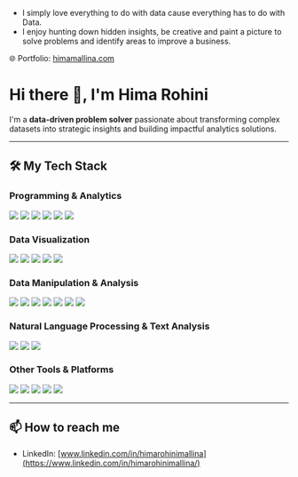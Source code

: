 - I simply love everything to do with data cause everything has to do with Data. 
- I enjoy hunting down hidden insights, be creative and paint a picture to solve problems and identify areas to improve a business. 

🌐 Portfolio: [himamallina.com](https://himamallina.com)  

# Hi there 👋, I'm Hima Rohini

I'm a **data-driven problem solver** passionate about transforming complex datasets into strategic insights and building impactful analytics solutions.

---

## 🛠️ My Tech Stack

### Programming & Analytics
<p align="left">
  <img src="https://img.shields.io/badge/Python-3776AB?style=for-the-badge&logo=python&logoColor=white" />
  <img src="https://img.shields.io/badge/SQL-4479A1?style=for-the-badge&logo=postgresql&logoColor=white" />
  <img src="https://img.shields.io/badge/R-276DC3?style=for-the-badge&logo=r&logoColor=white" />
  <img src="https://img.shields.io/badge/Jupyter-F37626?style=for-the-badge&logo=jupyter&logoColor=white" />
  <img src="https://img.shields.io/badge/Excel-217346?style=for-the-badge&logo=microsoft-excel&logoColor=white" />
  <img src="https://img.shields.io/badge/SAS%20Viya-0530AD?style=for-the-badge&logo=sas&logoColor=white" />
</p>

### Data Visualization
<p align="left">
  <img src="https://img.shields.io/badge/Power%20BI-F2C811?style=for-the-badge&logo=microsoft-power-bi&logoColor=black" />
  <img src="https://img.shields.io/badge/Matplotlib-11557C?style=for-the-badge&logo=matplotlib&logoColor=white" />
  <img src="https://img.shields.io/badge/Seaborn-1E90FF?style=for-the-badge&logo=seaborn&logoColor=white" />
  <img src="https://img.shields.io/badge/Plotly-3F4F75?style=for-the-badge&logo=plotly&logoColor=white" />
  <img src="https://img.shields.io/badge/Tableau-E97627?style=for-the-badge&logo=tableau&logoColor=white" />
</p>

### Data Manipulation & Analysis
<p align="left">
  <img src="https://img.shields.io/badge/Pandas-150458?style=for-the-badge&logo=pandas&logoColor=white" />
  <img src="https://img.shields.io/badge/NumPy-013243?style=for-the-badge&logo=numpy&logoColor=white" />
  <img src="https://img.shields.io/badge/Scikit--Learn-F7931E?style=for-the-badge&logo=scikit-learn&logoColor=white" />
  <img src="https://img.shields.io/badge/TensorFlow-FF6F00?style=for-the-badge&logo=tensorflow&logoColor=white" />
  <img src="https://img.shields.io/badge/Keras-D00000?style=for-the-badge&logo=keras&logoColor=white" />
  <img src="https://img.shields.io/badge/PyTorch-EE4C2C?style=for-the-badge&logo=PyTorch&logoColor=white" />
  <img src="https://img.shields.io/badge/ETL-6C6C6C?style=for-the-badge&logo=apacheairflow&logoColor=white" />
</p>

### Natural Language Processing & Text Analysis
<p align="left">
  <img src="https://img.shields.io/badge/NLTK-8C1515?style=for-the-badge&logo=python&logoColor=white" />
  <img src="https://img.shields.io/badge/Langdetect-5C4033?style=for-the-badge&logo=python&logoColor=white" />
  <img src="https://img.shields.io/badge/Regex-FF7F50?style=for-the-badge&logo=python&logoColor=white" />
</p>

### Other Tools & Platforms
<p align="left">
  <img src="https://img.shields.io/badge/Git-F05032?style=for-the-badge&logo=git&logoColor=white" />
  <img src="https://img.shields.io/badge/GitHub-181717?style=for-the-badge&logo=github&logoColor=white" />
  <img src="https://img.shields.io/badge/Docker-2496ED?style=for-the-badge&logo=docker&logoColor=white" />
  <img src="https://img.shields.io/badge/BigQuery-4285F4?style=for-the-badge&logo=google-bigquery&logoColor=white" />
  <img src="https://img.shields.io/badge/Snowflake-2681F7?style=for-the-badge&logo=snowflake&logoColor=white" />
</p>

---

## 📫 How to reach me
- LinkedIn: [www.linkedin.com/in/himarohinimallina](https://www.linkedin.com/in/himarohinimallina/)  
 

